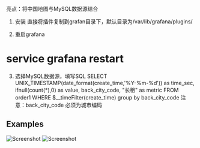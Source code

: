 亮点：将中国地图与MySQL数据源结合

1. 安装
直接将插件复制到grafan目录下，默认目录为/var/lib/grafana/plugins/

2. 重启grafana
# service grafana restart

3. 选择MySQL数据源，填写SQL
SELECT
  UNIX_TIMESTAMP(date_format(create_time,'%Y-%m-%d')) as time_sec,
  ifnull(count(*),0) as value,
  back_city_code,
  "长租"  as metric
FROM order1
WHERE $__timeFilter(create_time)
group by back_city_code
注意：back_city_code 必须为城市编码


## Examples
![Screenshot](https://github.com/ocpeng/grafana-plugins/grafana-chinamap-panel-master/demo/chinamap01.png?raw=true "China")
![Screenshot](https://github.com/ocpeng/grafana-plugins/grafana-chinamap-panel-master/demo/chinamap02.png?raw=true "Province")
